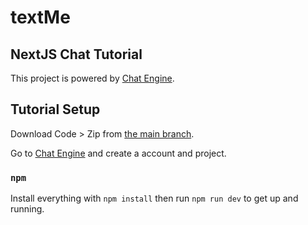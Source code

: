 # textMe

## NextJS Chat Tutorial

This project is powered by [Chat Engine](https://chatengine.io).

## Tutorial Setup

Download Code > Zip from [the main branch](https://github.com/sumittripathi07/textMe).

Go to [Chat Engine](https://chatengine.io) and create a account and project.

### `npm`

Install everything with `npm install` then run `npm run dev` to get up and running.
